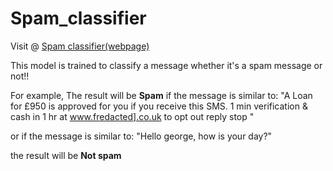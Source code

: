 # Spam_classifier

Visit @ <a href='https://harsha-vardhan-reddy-07-spam-classifier-app-gwdnfo.streamlit.app/'>Spam classifier(webpage)</a>

This model is trained to classify a message whether it's a spam message or not!!

For example,
The result will be <b>Spam</b> if the message is similar to:
"A Loan for £950 is approved for you if you receive this SMS. 1 min verification & cash in 1 hr at www.fredacted].co.uk to opt out reply stop "

or if the message is similar to:
"Hello george, how is your day?"

the result will be <b>Not spam</b>
